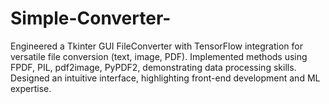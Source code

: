 # Simple-Converter-
Engineered a Tkinter GUI FileConverter with TensorFlow integration for versatile file conversion (text, image, PDF). Implemented methods using FPDF, PIL, pdf2image, PyPDF2, demonstrating data processing skills. Designed an intuitive interface, highlighting front-end development and ML expertise.
